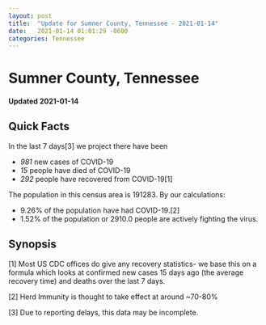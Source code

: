```yaml
---
layout: post
title:  "Update for Sumner County, Tennessee - 2021-01-14"
date:   2021-01-14 01:01:29 -0600
categories: Tennessee
---
```


# Sumner County, Tennessee
#### Updated 2021-01-14

## Quick Facts

In the last 7 days[3] we project there have been
- *981* new cases of COVID-19
- *15* people have died of COVID-19
- *292* people have recovered from COVID-19[1]

The population in this census area is 191283. By our calculations:
- 9.26% of the population have had COVID-19.[2]
- 1.52% of the population or 2910.0 people are actively fighting the virus.

## Synopsis




[1] Most US CDC offices do give any recovery statistics- we base this on a formula which looks at confirmed new cases
15 days ago (the average recovery time) and deaths over the last 7 days.

[2] Herd Immunity is thought to take effect at around ~70-80%

[3] Due to reporting delays, this data may be incomplete.
 
    